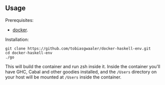 ## Usage

Prerequisites:
 * [docker](https://www.docker.com/).

Installation:
```
git clone https://github.com/tobiasgwaaler/docker-haskell-env.git
cd docker-haskell-env
./go
```

This will build the container and run zsh inside it. Inside the container you'll have GHC, Cabal and other goodies installed, and the `/Users` directory on your host will be mounted at `/Users` inside the container.
